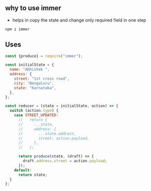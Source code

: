 ## why to use immer

- helps in copy the state and change only required field in one step

```zsh
npm i immer
```

## Uses

```js
const {produce} = require("immer");

const initialState = {
  name: "Abhishek ",
  address: {
    street: "1st cross road",
    city: "Bengaluru",
    state: "Karnataka",
  },
};

const reducer = (state = initialState, action) => {
  switch (action.type) {
    case STREET_UPDATED:
      //   return {
      //     ...state,
      //     address: {
      //       ...state.address,
      //       street: action.payload,
      //     },
      //   };

      return produce(state, (draft) => {
        draft.address.street = action.payload;
      });
    default:
      return state;
  }
};
```
